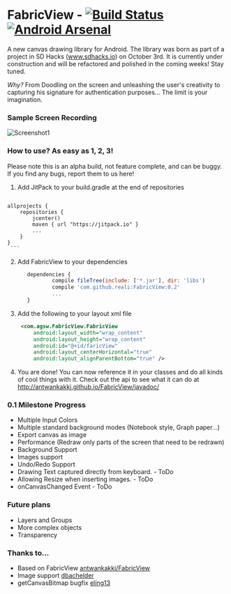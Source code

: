 # FabricView - [![Build Status](https://travis-ci.org/reali/FabricView.svg?branch=master)](https://travis-ci.org/reali/FabricView) [![Android Arsenal](https://img.shields.io/badge/Android%20Arsenal-FabricView-blue.svg?style=flat)](http://android-arsenal.com/details/1/2616)

A new canvas drawing library for Android. The library was born as part of a project in SD Hacks (www.sdhacks.io) on October 3rd. It is currently under construction and will be refactored and polished in the coming weeks! Stay tuned.

*Why?* From Doodling on the screen and unleashing the user's creativity to capturing his signature for authentication purposes... The limit is your imagination.

### Sample Screen Recording
![Screenshot1](http://i.imgur.com/9nME9Yt.gif)

### How to use? As easy as 1, 2, 3!
Please note this is an alpha build, not feature complete, and can be buggy. If you find any bugs, report them to us here!  
  1. Add JitPack to your build.gradle at the end of repositories
  
     ```javascript
    allprojects {
        repositories {
            jcenter()
            maven { url "https://jitpack.io" }
            ...
        }
    }
     ```
  2. Add FabricView to your dependencies
    
     ```javascript
       	dependencies {
                compile fileTree(include: ['*.jar'], dir: 'libs')
       	        compile 'com.github.reali:FabricView:0.2'
                ...
       	}
     ```
  3. Add the following to your layout xml file
  
     ```XML
      <com.agsw.FabricView.FabricView
          android:layout_width="wrap_content"
          android:layout_height="wrap_content"
          android:id="@+id/faricView"
          android:layout_centerHorizontal="true"
          android:layout_alignParentBottom="true" />
     ```
  4. You are done! You can now reference it in your classes and do all kinds of cool things with it. Check out the api to see what it can do at http://antwankakki.github.io/FabricView/javadoc/

### 0.1 Milestone Progress
 * Multiple Input Colors
 * Multiple standard background modes (Notebook style, Graph paper...)
 * Export canvas as image
 * Performance (Redraw only parts of the screen that need to be redrawn)
 * Background Support
 * Images support
 * Undo/Redo Support
 * Drawing Text captured directly from keyboard. - ToDo
 * Allowing Resize when inserting images. - ToDo
 * onCanvasChanged Event - ToDo
 
 
### Future plans
 * Layers and Groups
 * More complex objects
 * Transparency 

### Thanks to...
 * Based on FabricView [antwankakki/FabricView](https://github.com/antwankakki/FabricView)
 * Image support [dbachelder](https://github.com/dbachelder)
 * getCanvasBitmap bugfix [eling13](https://github.com/eling13)
